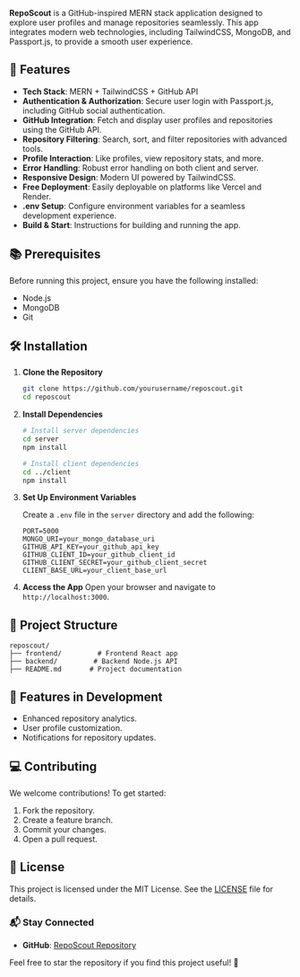 
**RepoScout** is a GitHub-inspired MERN stack application designed to explore user profiles and manage repositories seamlessly. This app integrates modern web technologies, including TailwindCSS, MongoDB, and Passport.js, to provide a smooth user experience.

## 🚀 Features

- **Tech Stack**: MERN + TailwindCSS + GitHub API
- **Authentication & Authorization**: Secure user login with Passport.js, including GitHub social authentication.
- **GitHub Integration**: Fetch and display user profiles and repositories using the GitHub API.
- **Repository Filtering**: Search, sort, and filter repositories with advanced tools.
- **Profile Interaction**: Like profiles, view repository stats, and more.
- **Error Handling**: Robust error handling on both client and server.
- **Responsive Design**: Modern UI powered by TailwindCSS.
- **Free Deployment**: Easily deployable on platforms like Vercel and Render.
- **.env Setup**: Configure environment variables for a seamless development experience.
- **Build & Start**: Instructions for building and running the app.

## 📚 Prerequisites

Before running this project, ensure you have the following installed:

- Node.js
- MongoDB
- Git

## 🛠️ Installation

1. **Clone the Repository**
   ```bash
   git clone https://github.com/yourusername/reposcout.git
   cd reposcout
   ```

2. **Install Dependencies**
   ```bash
   # Install server dependencies
   cd server
   npm install

   # Install client dependencies
   cd ../client
   npm install
   ```

3. **Set Up Environment Variables**

   Create a `.env` file in the `server` directory and add the following:
   ```env
   PORT=5000
   MONGO_URI=your_mongo_database_uri
   GITHUB_API_KEY=your_github_api_key
   GITHUB_CLIENT_ID=your_github_client_id
   GITHUB_CLIENT_SECRET=your_github_client_secret
   CLIENT_BASE_URL=your_client_base_url
   ```

4. **Access the App**
   Open your browser and navigate to `http://localhost:3000`.

## 📁 Project Structure

```
reposcout/
├── frontend/         # Frontend React app
├── backend/         # Backend Node.js API
├── README.md       # Project documentation
```

## 🎯 Features in Development

- Enhanced repository analytics.
- User profile customization.
- Notifications for repository updates.

## 💻 Contributing

We welcome contributions! To get started:

1. Fork the repository.
2. Create a feature branch.
3. Commit your changes.
4. Open a pull request.

## 📝 License

This project is licensed under the MIT License. See the [LICENSE](LICENSE) file for details.

### 📬 Stay Connected
- **GitHub**: [RepoScout Repository](https://github.com/yourusername/reposcout)

Feel free to star the repository if you find this project useful! 🌟

